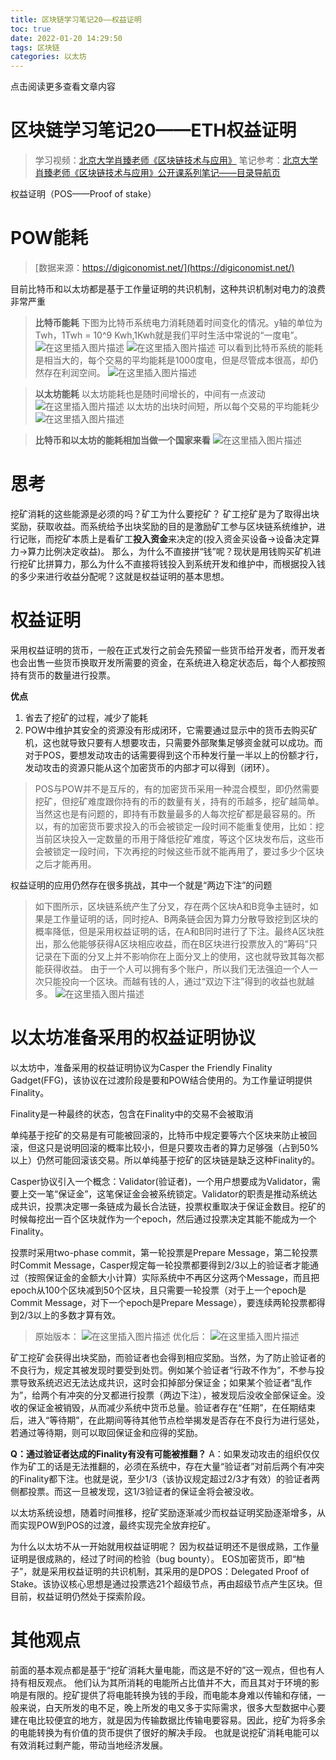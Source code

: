 ```yaml
---
title: 区块链学习笔记20——权益证明
toc: true
date: 2022-01-20 14:29:50
tags: 区块链
categories: 以太坊
---
```


​​点击阅读更多查看文章内容<!--more-->

# 区块链学习笔记20——ETH权益证明
> 学习视频：[北京大学肖臻老师《区块链技术与应用》](https://www.bilibili.com/video/BV1Vt411X7JF)
笔记参考：[北京大学肖臻老师《区块链技术与应用》公开课系列笔记——目录导航页](https://blog.csdn.net/Mu_Xiaoye/article/details/104299664)

权益证明（POS——Proof of stake）
# POW能耗
>[数据来源：https://digiconomist.net/](https://digiconomist.net/)
>
目前比特币和以太坊都是基于工作量证明的共识机制，这种共识机制对电力的浪费非常严重
>**比特币能耗**
>下图为比特币系统电力消耗随着时间变化的情况。y轴的单位为Twh，1Twh = 10^9 Kwh,1Kwh就是我们平时生活中常说的“一度电”。
![在这里插入图片描述](https://cdn.jsdelivr.net/gh/shnpd/blog-pic@main/csdn/790be4525725c34369846f579c407a6c_1740930761648.png)
![在这里插入图片描述](https://cdn.jsdelivr.net/gh/shnpd/blog-pic@main/csdn/b276fe6a4266280ad9d3b6f8e312482e_1740930761648.png)
可以看到比特币系统的能耗是相当大的，每个交易的平均能耗是1000度电，但是尽管成本很高，却仍然存在利润空间。
![在这里插入图片描述](https://cdn.jsdelivr.net/gh/shnpd/blog-pic@main/csdn/82bb16d33ab3a5d3de9b0b58cb8aff4f_1740930761648.png)

>**以太坊能耗**
>以太坊能耗也是随时间增长的，中间有一点波动![在这里插入图片描述](https://cdn.jsdelivr.net/gh/shnpd/blog-pic@main/csdn/b8e3624d8c3b9cf6df7ce5303ce75db3_1740930770251.png)
>以太坊的出块时间短，所以每个交易的平均能耗少![在这里插入图片描述](https://cdn.jsdelivr.net/gh/shnpd/blog-pic@main/csdn/cf06a35c2cf296fa93e17b9e9e747b26_1740930770251.png)

>**比特币和以太坊的能耗相加当做一个国家来看**
>![在这里插入图片描述](https://cdn.jsdelivr.net/gh/shnpd/blog-pic@main/csdn/6a20b807354aaa6fda7f462780031523_1740930770251.png)
# 思考
挖矿消耗的这些能源是必须的吗？矿工为什么要挖矿？
矿工挖矿是为了取得出块奖励，获取收益。而系统给予出块奖励的目的是激励矿工参与区块链系统维护，进行记账，而挖矿本质上是看矿工**投入资金**来决定的(投入资金买设备->设备决定算力->算力比例决定收益)。
那么，为什么不直接拼“钱”呢？现状是用钱购买矿机进行挖矿比拼算力，那么为什么不直接将钱投入到系统开发和维护中，而根据投入钱的多少来进行收益分配呢？这就是权益证明的基本思想。

# 权益证明
采用权益证明的货币，一般在正式发行之前会先预留一些货币给开发者，而开发者也会出售一些货币换取开发所需要的资金，在系统进入稳定状态后，每个人都按照持有货币的数量进行投票。

**优点**
1. 省去了挖矿的过程，减少了能耗
2. POW中维护其安全的资源没有形成闭环，它需要通过显示中的货币去购买矿机，这也就导致只要有人想要攻击，只需要外部聚集足够资金就可以成功。而对于POS，要想发动攻击的话需要得到这个币种发行量一半以上的份额才行，发动攻击的资源只能从这个加密货币的内部才可以得到（闭环）。

>POS与POW并不是互斥的，有的加密货币采用一种混合模型，即仍然需要挖矿，但挖矿难度跟你持有的币的数量有关，持有的币越多，挖矿越简单。当然这也是有问题的，即持有币数量最多的人每次挖矿都是最容易的。所以，有的加密货币要求投入的币会被锁定一段时间不能重复使用，比如：挖当前区块投入一定数量的币用于降低挖矿难度，等这个区块发布后，这些币会被锁定一段时间，下次再挖的时候这些币就不能再用了，要过多少个区块之后才能再用。

权益证明的应用仍然存在很多挑战，其中一个就是“两边下注”的问题
>如下图所示，区块链系统产生了分叉，存在两个区块A和B竞争主链时，如果是工作量证明的话，同时挖A、B两条链会因为算力分散导致挖到区块的概率降低，但是采用权益证明的话，在A和B同时进行了下注。最终A区块胜出，那么他能够获得A区块相应收益，而在B区块进行投票放入的“筹码”只记录在下面的分叉上并不影响你在上面分叉上的使用，这也就导致其每次都能获得收益。
由于一个人可以拥有多个账户，所以我们无法强迫一个人一次只能投向一个区块。而越有钱的人，通过“双边下注”得到的收益也就越多。
![在这里插入图片描述](https://cdn.jsdelivr.net/gh/shnpd/blog-pic@main/csdn/09bd1991966056546ff992f552ab0dfe_1740930770251.png)
# 以太坊准备采用的权益证明协议
以太坊中，准备采用的权益证明协议为Casper the Friendly Finality Gadget(FFG)，该协议在过渡阶段是要和POW结合使用的。为工作量证明提供Finality。

Finality是一种最终的状态，包含在Finality中的交易不会被取消

单纯基于挖矿的交易是有可能被回滚的，比特币中规定要等六个区块来防止被回滚，但这只是说明回滚的概率比较小，但是只要攻击者的算力足够强（占到50%以上）仍然可能回滚该交易。所以单纯基于挖矿的区块链是缺乏这种Finality的。

Casper协议引入一个概念：Validator(验证者)，一个用户想要成为Validator，需要上交一笔“保证金”，这笔保证金会被系统锁定。Validator的职责是推动系统达成共识，投票决定哪一条链成为最长合法链，投票权重取决于保证金数目。挖矿的时候每挖出一百个区块就作为一个epoch，然后通过投票决定其能不能成为一个Finality。

投票时采用two-phase commit，第一轮投票是Prepare Message，第二轮投票时Commit Message，Casper规定每一轮投票都要得到2/3以上的验证者才能通过（按照保证金的金额大小计算）实际系统中不再区分这两个Message，而且把epoch从100个区块减到50个区块，且只需要一轮投票（对于上一个epoch是Commit Message，对下一个epoch是Prepare Message），要连续两轮投票都得到2/3以上的多数才算有效。
>原始版本：
![在这里插入图片描述](https://cdn.jsdelivr.net/gh/shnpd/blog-pic@main/csdn/9b11b5b32dedc8fc80bcd3862ca83c1e_1740930770251.png)
>优化后：
![在这里插入图片描述](https://cdn.jsdelivr.net/gh/shnpd/blog-pic@main/csdn/33effccb8e8a339c556d70c2026c2639_1740930778079.png)

矿工挖矿会获得出块奖励，而验证者也会得到相应奖励。当然，为了防止验证者的不良行为，规定其被发现时要受到处罚。例如某个验证者“行政不作为”，不参与投票导致系统迟迟无法达成共识，这时会扣掉部分保证金；如果某个验证者“乱作为”，给两个有冲突的分叉都进行投票（两边下注），被发现后没收全部保证金。没收的保证金被销毁，从而减少系统中货币总量。验证者存在“任期”，在任期结束后，进入“等待期”，在此期间等待其他节点检举揭发是否存在不良行为进行惩处，若通过等待期，则可以取回保证金和应得的奖励。

**Q：通过验证者达成的Finality有没有可能被推翻？**
A：如果发动攻击的组织仅仅作为矿工的话是无法推翻的，必须在系统中，存在大量“验证者”对前后两个有冲突的Finality都下注。也就是说，至少1/3（该协议规定超过2/3才有效）的验证者两侧都投票。而这一旦被发现，这1/3验证者的保证金将会被没收。

以太坊系统设想，随着时间推移，挖矿奖励逐渐减少而权益证明奖励逐渐增多，从而实现POW到POS的过渡，最终实现完全放弃挖矿。

为什么以太坊不从一开始就用权益证明呢？
因为权益证明还不是很成熟，工作量证明是很成熟的，经过了时间的检验（bug bounty）。
EOS加密货币，即“柚子”，就是采用权益证明的共识机制，其采用的是DPOS：Delegated Proof of Stake。该协议核心思想是通过投票选21个超级节点，再由超级节点产生区块。但目前，权益证明仍然处于探索阶段。

# 其他观点
前面的基本观点都是基于“挖矿消耗大量电能，而这是不好的”这一观点，但也有人持有相反观点。
他们认为其所消耗的电能所占比值并不大，而且其对于环境的影响是有限的。挖矿提供了将电能转换为钱的手段，而电能本身难以传输和存储，一般来说，白天所发的电不足，晚上所发的电又多于实际需求，很多大型数据中心要建在电比较便宜的地方，就是因为传输数据比传输电要容易。因此，挖矿为将多余的电能转换为有价值的货币提供了很好的解决手段。
也就是说挖矿消耗电能可以有效消耗过剩产能，带动当地经济发展。

